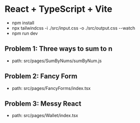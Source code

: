 # React + TypeScript + Vite
- npm install
- npx tailwindcss -i ./src/input.css -o ./src/output.css --watch
- npm run dev

## Problem 1: Three ways to sum to n
- path: src/pages/SumByNums/sumByNum.js
## Problem 2: Fancy Form
- path: src/pages/FancyForms/index.tsx
## Problem 3: Messy React
- path: src/pages/Wallet/index.tsx

